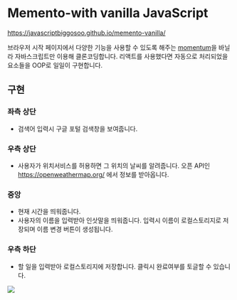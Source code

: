 # Memento-with vanilla JavaScript

https://javascriptbiggosoo.github.io/memento-vanilla/


브라우저 시작 페이지에서 다양한 기능을 사용할 수 있도록 해주는 [momentum](https://momentumdash.com/)을 바닐라 자바스크립트만 이용해 클론코딩합니다.
리액트를 사용했다면 자동으로 처리되었을 요소들을 OOP로 일일이 구현합니다.
## 구현 
### 좌측 상단
- 검색어 입력시 구글 포털 검색창을 보여줍니다.
### 우측 상단
- 사용자가 위치서비스를 허용하면 그 위치의 날씨를 알려줍니다.
오픈 API인 https://openweathermap.org/ 에서 정보를 받아옵니다.
### 중앙
- 현재 시간을 띄워줍니다.
- 사용자의 이름을 입력받아 인삿말을 띄워줍니다.
입력시 이름이 로컬스토리지로 저장되며 이름 변경 버튼이 생성됩니다.
### 우측 하단
- 할 일을 입력받아 로컬스토리지에 저장합니다.
클릭시 완료여부를 토글할 수 있습니다.


<img src="https://user-images.githubusercontent.com/28939278/215250935-17c1774c-8d08-47e8-a586-7aaadacd57a3.gif">
